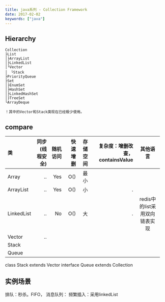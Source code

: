 ```yaml
---
title: java系列 - Collection Framework
date: 2017-02-02
keywords: ["java"]
---
```

## Hierarchy

	Collection
	├List
	│├ArrayList
	│├LinkedList
	│└Vector
	│　└Stack
	├PriorityQueue
	├Set
	│├EnumSet 	 
	│├HashSet
	│├LinkedHashSet
	│├TreeSet
	└ArrayDeque

	！其中的Vector和Stack类现在已经极少使用。



## compare





| 类            | 同步(线程安全) | 随机访问    | 快速增删 | 存储空间 |  复杂度：增删改查，containsValue |  其他语言 |
| :--------     | --------:      | --------:        | --------:   |   --------:    |   --------:     | :--:      |
| Array       | ..          | Yes | O() | 最小 |
| ArrayList       | ..          | Yes | O() | 小 |  . |
| LinkedList | ..             |  No | O() | 大 | . | redis中的list采用双向链表实现
| Vector     | ..            |
| Stack      |
| Queue      |





class Stack<E> extends Vector<E>
interface Queue<E> extends Collection<E>


## 实例场景

排队：秒杀。FIFO，
消息队列：
频繁插入：采用linkedList
